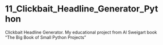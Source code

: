 # 11_Clickbait_Headline_Generator_Python
Clickbait Headline Generator. My educational project from Al Sweigart book “The Big Book of Small Python Projects”
